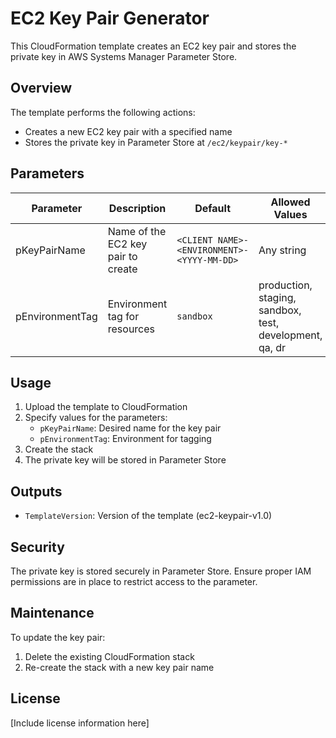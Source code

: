 #  EC2 Key Pair Generator

This CloudFormation template creates an EC2 key pair and stores the private key in AWS Systems Manager Parameter Store.

## Overview

The template performs the following actions:
- Creates a new EC2 key pair with a specified name
- Stores the private key in Parameter Store at `/ec2/keypair/key-*`

## Parameters

| Parameter | Description | Default | Allowed Values |
|-----------|-------------|---------|----------------|
| pKeyPairName | Name of the EC2 key pair to create | `<CLIENT NAME>-<ENVIRONMENT>-<YYYY-MM-DD>` | Any string |
| pEnvironmentTag | Environment tag for resources | `sandbox` | production, staging, sandbox, test, development, qa, dr |

## Usage

1. Upload the template to CloudFormation
2. Specify values for the parameters:
   - `pKeyPairName`: Desired name for the key pair
   - `pEnvironmentTag`: Environment for tagging  
3. Create the stack
4. The private key will be stored in Parameter Store

## Outputs

- `TemplateVersion`: Version of the template (ec2-keypair-v1.0)

## Security

The private key is stored securely in Parameter Store. Ensure proper IAM permissions are in place to restrict access to the parameter.

## Maintenance

To update the key pair:
1. Delete the existing CloudFormation stack
2. Re-create the stack with a new key pair name

## License

[Include license information here]